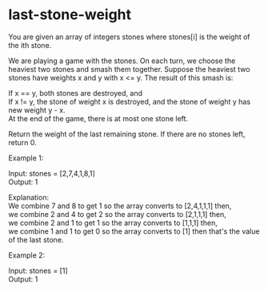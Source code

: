 # last-stone-weight

You are given an array of integers stones where stones[i] is the weight of the ith stone.

We are playing a game with the stones. On each turn, we choose the heaviest two stones and smash them together. Suppose the heaviest two stones have weights x and y with x <= y. The result of this smash is:

If x == y, both stones are destroyed, and<br>
If x != y, the stone of weight x is destroyed, and the stone of weight y has new weight y - x.<br>
At the end of the game, there is at most one stone left.

Return the weight of the last remaining stone. If there are no stones left, return 0.

Example 1:

Input: stones = [2,7,4,1,8,1]<br>
Output: 1<br>

Explanation: <br>
We combine 7 and 8 to get 1 so the array converts to [2,4,1,1,1] then,<br>
we combine 2 and 4 to get 2 so the array converts to [2,1,1,1] then,<br>
we combine 2 and 1 to get 1 so the array converts to [1,1,1] then,<br>
we combine 1 and 1 to get 0 so the array converts to [1] then that's the value of the last stone.

Example 2:

Input: stones = [1]<br>
Output: 1

